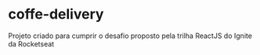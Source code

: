 # coffe-delivery
Projeto criado para cumprir o desafio proposto pela trilha ReactJS do Ignite da Rocketseat
